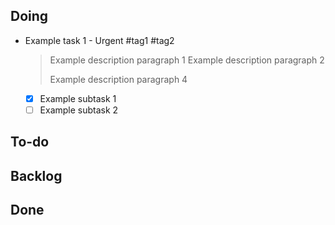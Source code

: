 ## **Doing**

- Example task 1 - Urgent #tag1 #tag2
  > Example description paragraph 1
  > Example description paragraph 2
  >
  > Example description paragraph 4
  - [x] Example subtask 1
  - [ ] Example subtask 2

## **To-do**


## **Backlog**


## **Done**



<!-- Example of a single task below:

## **Doing**

- Example task 1 - Urgent #tag1 #tag2
  > Example description paragraph 1
  > Example description paragraph 2
  >
  > Example description paragraph 4
  - [x] Example subtask 1
  - [ ] Example subtask 2

-->